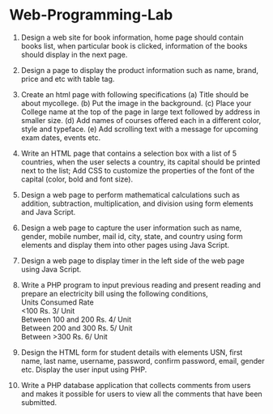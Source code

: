 # Web-Programming-Lab

1. Design a web site for book information, home page should contain books list, when particular book is clicked, information of the books should display in the next page.
   
2. Design a page to display the product information such as name, brand, price and etc with table tag.

3. Create an html page with following specifications
(a) Title should be about mycollege.
(b) Put the image in the background.
(c) Place your College name at the top of the page in
large text followed by address in smaller size.
(d) Add names of courses offered each in a different
color, style and typeface.
(e) Add scrolling text with a message for upcoming
exam dates, events etc.

4. Write an HTML page that contains a selection box with a list of 5 countries, when the user selects a country, its capital should be printed next to the list; Add CSS to customize the properties of the font of the capital (color, bold and font size).

5. Design a web page to perform mathematical calculations such as addition, subtraction, multiplication, and division using form elements and Java Script.

6. Design a web page to capture the user information such as name, gender, mobile number, mail id, city, state, and country using form elements and display them into other pages using Java Script.

7. Design a web page to display timer in the left side of the web page using Java Script.

8. Write a PHP program to input previous reading and present reading and prepare an electricity bill using the following conditions,<br>
   Units Consumed        Rate <br>
   <100                  Rs. 3/ Unit <br>
   Between 100 and 200   Rs. 4/ Unit <br>
   Between 200 and 300   Rs. 5/ Unit <br>
   Between >300          Rs. 6/ Unit <br>

9. Design the HTML form for student details with elements USN, first name, last name, username, password, confirm password, email, gender etc. Display the user input using PHP.

10. Write a PHP database application that collects comments from users and makes it possible for users to view all the comments that have been submitted.
